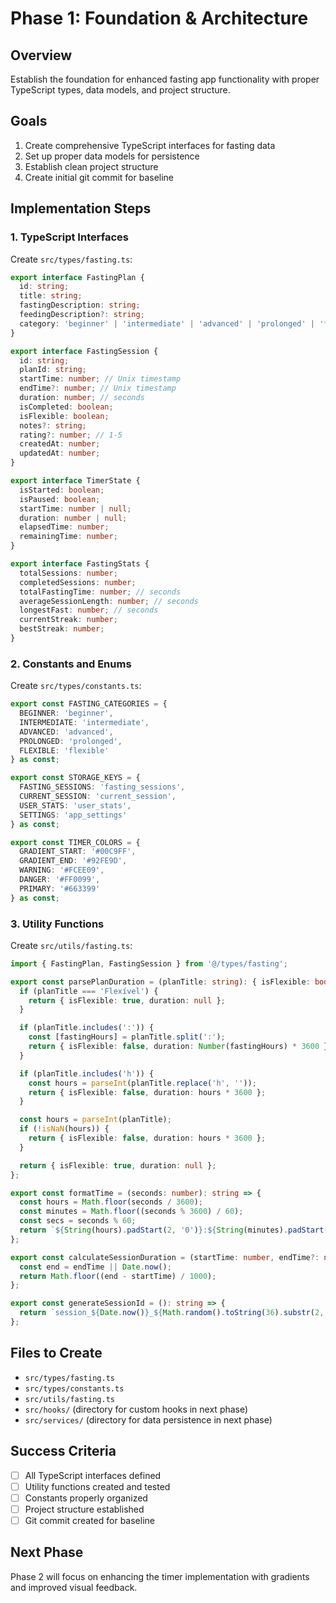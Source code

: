 # Phase 1: Foundation & Architecture

## Overview
Establish the foundation for enhanced fasting app functionality with proper TypeScript types, data models, and project structure.

## Goals
1. Create comprehensive TypeScript interfaces for fasting data
2. Set up proper data models for persistence
3. Establish clean project structure
4. Create initial git commit for baseline

## Implementation Steps

### 1. TypeScript Interfaces

Create `src/types/fasting.ts`:
```typescript
export interface FastingPlan {
  id: string;
  title: string;
  fastingDescription: string;
  feedingDescription?: string;
  category: 'beginner' | 'intermediate' | 'advanced' | 'prolonged' | 'flexible';
}

export interface FastingSession {
  id: string;
  planId: string;
  startTime: number; // Unix timestamp
  endTime?: number; // Unix timestamp
  duration: number; // seconds
  isCompleted: boolean;
  isFlexible: boolean;
  notes?: string;
  rating?: number; // 1-5
  createdAt: number;
  updatedAt: number;
}

export interface TimerState {
  isStarted: boolean;
  isPaused: boolean;
  startTime: number | null;
  duration: number | null;
  elapsedTime: number;
  remainingTime: number;
}

export interface FastingStats {
  totalSessions: number;
  completedSessions: number;
  totalFastingTime: number; // seconds
  averageSessionLength: number; // seconds
  longestFast: number; // seconds
  currentStreak: number;
  bestStreak: number;
}
```

### 2. Constants and Enums

Create `src/types/constants.ts`:
```typescript
export const FASTING_CATEGORIES = {
  BEGINNER: 'beginner',
  INTERMEDIATE: 'intermediate',
  ADVANCED: 'advanced',
  PROLONGED: 'prolonged',
  FLEXIBLE: 'flexible'
} as const;

export const STORAGE_KEYS = {
  FASTING_SESSIONS: 'fasting_sessions',
  CURRENT_SESSION: 'current_session',
  USER_STATS: 'user_stats',
  SETTINGS: 'app_settings'
} as const;

export const TIMER_COLORS = {
  GRADIENT_START: '#00C9FF',
  GRADIENT_END: '#92FE9D',
  WARNING: '#FCEE09',
  DANGER: '#FF0099',
  PRIMARY: '#663399'
} as const;
```

### 3. Utility Functions

Create `src/utils/fasting.ts`:
```typescript
import { FastingPlan, FastingSession } from '@/types/fasting';

export const parsePlanDuration = (planTitle: string): { isFlexible: boolean; duration: number | null } => {
  if (planTitle === 'Flexível') {
    return { isFlexible: true, duration: null };
  }

  if (planTitle.includes(':')) {
    const [fastingHours] = planTitle.split(':');
    return { isFlexible: false, duration: Number(fastingHours) * 3600 };
  }

  if (planTitle.includes('h')) {
    const hours = parseInt(planTitle.replace('h', ''));
    return { isFlexible: false, duration: hours * 3600 };
  }

  const hours = parseInt(planTitle);
  if (!isNaN(hours)) {
    return { isFlexible: false, duration: hours * 3600 };
  }

  return { isFlexible: true, duration: null };
};

export const formatTime = (seconds: number): string => {
  const hours = Math.floor(seconds / 3600);
  const minutes = Math.floor((seconds % 3600) / 60);
  const secs = seconds % 60;
  return `${String(hours).padStart(2, '0')}:${String(minutes).padStart(2, '0')}:${String(secs).padStart(2, '0')}`;
};

export const calculateSessionDuration = (startTime: number, endTime?: number): number => {
  const end = endTime || Date.now();
  return Math.floor((end - startTime) / 1000);
};

export const generateSessionId = (): string => {
  return `session_${Date.now()}_${Math.random().toString(36).substr(2, 9)}`;
};
```

## Files to Create
- `src/types/fasting.ts`
- `src/types/constants.ts`
- `src/utils/fasting.ts`
- `src/hooks/` (directory for custom hooks in next phase)
- `src/services/` (directory for data persistence in next phase)

## Success Criteria
- [ ] All TypeScript interfaces defined
- [ ] Utility functions created and tested
- [ ] Constants properly organized
- [ ] Project structure established
- [ ] Git commit created for baseline

## Next Phase
Phase 2 will focus on enhancing the timer implementation with gradients and improved visual feedback.